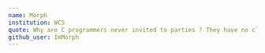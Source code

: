```yaml
---
name: Morph
institution: WCS
quote: Why are C programmers never invited to parties ? They have no class.
github_user: ImMorph
---
```

